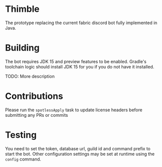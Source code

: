 # Thimble

The prototype replacing the current fabric discord bot fully implemented in Java.

# Building

The bot requires JDK 15 and preview features to be enabled.
Gradle's toolchain logic should install JDK 15 for you if you do not have it installed.

TODO: More description

# Contributions

Please run the `spotlessApply` task to update license headers before submitting any PRs or commits

# Testing

You need to set the token, database url, guild id and command prefix to start the bot.
Other configuration settings may be set at runtime using the `config` command.
